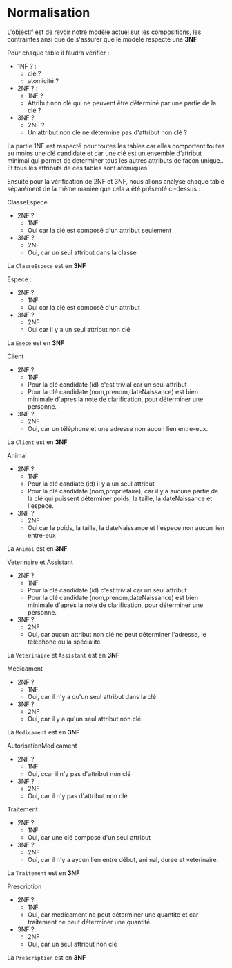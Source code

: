 # Normalisation 

L'objectif est de revoir notre modèle actuel sur les compositions, les contraintes ansi que de s'assurer que le modèle respecte une **3NF** 

Pour chaque table il faudra vérifier : 
- 1NF ? : 
    - clé ? 
    - atomicité ? 
- 2NF ? : 
    - 1NF ? 
    - Attribut non clé qui ne peuvent être déterminé par une partie de la clé ? 
- 3NF ? 
    - 2NF ? 
    - Un attribut non clé ne détermine pas d'attribut non clé ? 

La partie 1NF est respecté pour toutes les tables car elles comportent toutes au moins une clé candidate et car une clé  est un ensemble d’attribut minimal qui permet de determiner tous les autres attributs de facon unique.. Et tous les attributs de ces tables sont atomiques. 

Ensuite pour la vérification de 2NF et 3NF, nous allons analysé chaque table séparément de la même manièe que cela a été présenté ci-dessus :  

ClasseEspece : 
- 2NF ? 
    - 1NF 
    - Oui car la clé est composé d'un attribut seulement 
- 3NF ? 
    - 2NF
    - Oui, car un seul attribut dans la classe 

La `ClasseEspece` est en **3NF** 

Espece : 
- 2NF ? 
    - 1NF 
    - Oui car la clé est composé d'un attribut 
- 3NF ? 
    - 2NF 
    - Oui car il y a un seul attribut non clé 

La `Esece` est en **3NF** 

Client
- 2NF ?
    - 1NF 
    - Pour la clé candidate (id) c'est trivial car un seul attribut 
    - Pour la clé candidate (nom,prenom,dateNaissance) est bien minimale d'apres la note de clarification, pour déterminer une personne. 
- 3NF ? 
    - 2NF 
    - Oui, car un téléphone et une adresse non aucun lien entre-eux. 

La `Client` est en **3NF** 

Animal 
- 2NF ? 
    - 1NF 
    - Pour la clé candiate (id) il y a un seul attribut 
    - Pour la clé candidate (nom,proprietaire), car il y a aucune partie de la clé qui puissent déterminer poids, la taille, la dateNaissance et l'espece. 
- 3NF ? 
    - 2NF 
    - Oui car le poids, la taille, la dateNaissance et l'espece non aucun lien entre-eux 

La `Animal` est en **3NF** 

Veterinaire et Assistant 
- 2NF ? 
    - 1NF 
    - Pour la clé candidate (id) c'est trivial car un seul attribut 
    - Pour la clé candidate (nom,prenom,dateNaissance) est bien minimale d'apres la note de clarification, pour déterminer une personne. 
- 3NF ? 
    - 2NF 
    - Oui, car aucun attribut non clé ne peut déterminer l'adresse, le téléphone ou la spécialité

La `Veterinaire` et `Assistant` est en **3NF** 

Medicament 
- 2NF ? 
    - 1NF 
    - Oui, car il n'y a qu'un seul attribut dans la clé
- 3NF ? 
    - 2NF 
    - Oui, car il y a qu'un seul attribut non clé 

La `Medicament` est en **3NF** 

AutorisationMedicament 
- 2NF ? 
    - 1NF 
    - Oui, ccar il n'y pas d'attribut non clé  
- 3NF ? 
    - 2NF 
    - Oui, car il n'y pas d'attribut non clé 

Traitement 
- 2NF ? 
    - 1NF 
    - Oui, car une clé composé d'un seul attribut 
- 3NF ? 
    - 2NF 
    - Oui, car il n'y a aycun lien entre début, animal, duree et veterinaire. 

La `Traitement` est en **3NF** 

Prescription 
- 2NF ? 
    - 1NF 
    - Oui, car medicament ne peut déterminer une quantite et car traitement ne peut déterminer une quantité
- 3NF ? 
    - 2NF 
    - Oui, car un seul attribut non clé 

La `Prescription` est en **3NF** 